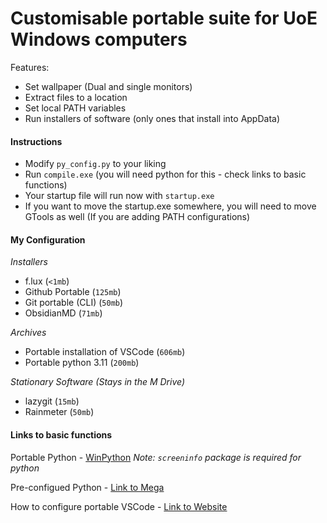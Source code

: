 # Customisable portable suite for UoE Windows computers

Features:
- Set wallpaper (Dual and single monitors)
- Extract files to a location
- Set local PATH variables
- Run installers of software (only ones that install into AppData)

#### Instructions
- Modify `py_config.py` to your liking
- Run `compile.exe` (you will need python for this - check links to basic functions)
- Your startup file will run now with `startup.exe`
- If you want to move the startup.exe somewhere, you will need to move GTools as well (If you are adding PATH configurations)

#### My Configuration
*Installers*
- f.lux (`<1mb`)
- Github Portable (`125mb`)
- Git portable (CLI) (`50mb`)
- ObsidianMD (`71mb`)

*Archives*
- Portable installation of VSCode (`606mb`)
- Portable python 3.11 (`200mb`)

*Stationary Software (Stays in the M Drive)*
- lazygit (`15mb`)
- Rainmeter (`50mb`)

#### Links to basic functions
Portable Python - [WinPython](https://winpython.github.io/)
*Note: `screeninfo` package is required for python*

Pre-configued Python - [Link to Mega](https://mega.nz/file/WkpRmLCR#TV_mWNQhR6Jzn3hX_FGwCrHDcaiD81RQxHm_HLSksIQ)

How to configure portable VSCode - [Link to Website](https://code.visualstudio.com/docs/editor/portable)